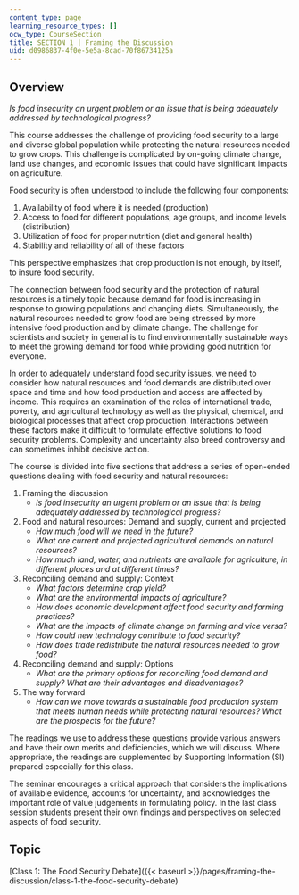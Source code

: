 ```yaml
---
content_type: page
learning_resource_types: []
ocw_type: CourseSection
title: SECTION 1 | Framing the Discussion
uid: d0986837-4f0e-5e5a-8cad-70f86734125a
---
```


Overview
--------

_Is food insecurity an urgent problem or an issue that is being adequately addressed by technological progress?_

This course addresses the challenge of providing food security to a large and diverse global population while protecting the natural resources needed to grow crops. This challenge is complicated by on-going climate change, land use changes, and economic issues that could have significant impacts on agriculture.

Food security is often understood to include the following four components:

1.  Availability of food where it is needed (production)
2.  Access to food for different populations, age groups, and income levels (distribution)
3.  Utilization of food for proper nutrition (diet and general health)
4.  Stability and reliability of all of these factors

This perspective emphasizes that crop production is not enough, by itself, to insure food security.

The connection between food security and the protection of natural resources is a timely topic because demand for food is increasing in response to growing populations and changing diets. Simultaneously, the natural resources needed to grow food are being stressed by more intensive food production and by climate change. The challenge for scientists and society in general is to find environmentally sustainable ways to meet the growing demand for food while providing good nutrition for everyone.

In order to adequately understand food security issues, we need to consider how natural resources and food demands are distributed over space and time and how food production and access are affected by income. This requires an examination of the roles of international trade, poverty, and agricultural technology as well as the physical, chemical, and biological processes that affect crop production. Interactions between these factors make it difficult to formulate effective solutions to food security problems. Complexity and uncertainty also breed controversy and can sometimes inhibit decisive action.

The course is divided into five sections that address a series of open-ended questions dealing with food security and natural resources:

1.  Framing the discussion
    *   _Is food insecurity an urgent problem or an issue that is being adequately addressed by technological progress?_
2.  Food and natural resources: Demand and supply, current and projected
    *   _How much food will we need in the future?_
    *   _What are current and projected agricultural demands on natural resources?_
    *   _How much land, water, and nutrients are available for agriculture, in different places and at different times?_
3.  Reconciling demand and supply: Context
    *   _What factors determine crop yield?_
    *   _What are the environmental impacts of agriculture?_
    *   _How does economic development affect food security and farming practices?_
    *   _What are the impacts of climate change on farming and vice versa?_
    *   _How could new technology contribute to food security?_
    *   _How does trade redistribute the natural resources needed to grow food?_
4.  Reconciling demand and supply: Options
    *   _What are the primary options for reconciling food demand and supply? What are their advantages and disadvantages?_
5.  The way forward
    *   _How can we move towards a sustainable food production system that meets human needs while protecting natural resources? What are the prospects for the future?_

The readings we use to address these questions provide various answers and have their own merits and deficiencies, which we will discuss. Where appropriate, the readings are supplemented by Supporting Information (SI) prepared especially for this class.

The seminar encourages a critical approach that considers the implications of available evidence, accounts for uncertainty, and acknowledges the important role of value judgements in formulating policy. In the last class session students present their own findings and perspectives on selected aspects of food security.

Topic
-----

[Class 1: The Food Security Debate]({{< baseurl >}}/pages/framing-the-discussion/class-1-the-food-security-debate)